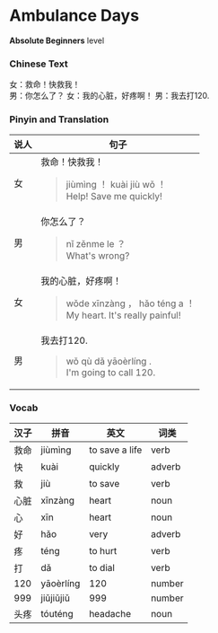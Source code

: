 # Ambulance Days
**Absolute Beginners** level
### Chinese Text
女：救命！快救我！<br />男：你怎么了？
女：我的心脏，好疼啊！
男：我去打120.

### Pinyin and Translation
|说人|句子|
|----|----|
|女|救命！快救我！<blockquote>jiùmìng ！ kuài jiù wǒ ！<br />Help! Save me quickly!</blockquote>|
|男|你怎么了？<blockquote>nǐ zěnme le ？<br />What's wrong?</blockquote>|
|女|我的心脏，好疼啊！<blockquote>wǒde xīnzàng ， hǎo téng a ！<br />My heart. It's really painful!</blockquote>|
|男|我去打120.<blockquote>wǒ qù dǎ yāoèrlíng .<br />I'm going to call 120.</blockquote>|
### Vocab
|汉子|拼音|英文|词类|
|----|----|----|----|
|救命|jiùmìng|to save a life|verb|
|快|kuài|quickly|adverb|
|救|jiù|to save|verb|
|心脏|xīnzàng|heart|noun|
|心|xīn|heart|noun|
|好|hǎo|very|adverb|
|疼|téng|to hurt|verb|
|打|dǎ|to dial|verb|
|120|yāoèrlíng|120|number|
|999|jiǔjiǔjiǔ|999|number|
|头疼|tóuténg|headache|noun|
